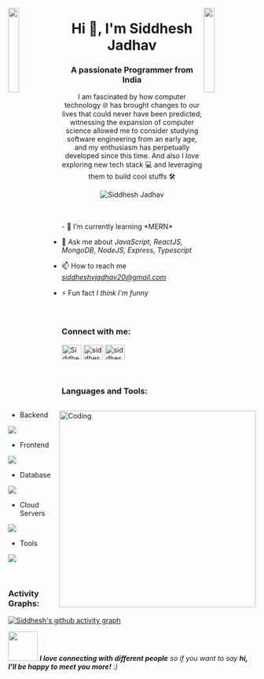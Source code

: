 <img align="left" src="https://user-images.githubusercontent.com/65187002/144930161-2f783401-8d27-4fdf-a2f7-cc0ba32f1f1f.gif" width="21%" style="display:inline;"><img align="right" src="https://user-images.githubusercontent.com/65187002/144930161-2f783401-8d27-4fdf-a2f7-cc0ba32f1f1f.gif" width="21%" style="display:inline;">

<h1 align="center">Hi 👋, I'm Siddhesh Jadhav</h1>
<h3 align="center">A passionate Programmer from India</h3>
<p align="center">I am fascinated by how computer technology 🌐 has brought changes to our lives that could never have been predicted; witnessing the expansion of computer science allowed me to consider studying software engineering from an early age, and my enthusiasm has perpetually developed since this time. And also I love exploring new tech stack 💻 and leveraging them to build cool stuffs 🛠</p>
<p align="center"> 
 <img src="https://komarev.com/ghpvc/?username=SiddheshVJ&label=Profile%20views&color=0e75b6&style=flat" alt="Siddhesh Jadhav" /> 
<!--  <img src="https://img.shields.io/badge/Languages-Python | Java | PHP | Typescript | Node | React -green.svg" alt="supun nanayakkara's languages" /> -->
<!--  <img alt="Profile followers" src="https://img.shields.io/github/followers/SiddheshVJ"> -->
</p>

<img align="right" alt="Coding" width="400" src="https://user-images.githubusercontent.com/74038190/229223263-cf2e4b07-2615-4f87-9c38-e37600f8381a.gif">
<br><br>
<!---
- 🔭 I’m currently working on *UA IT(JKH IT)*
--->
- 🌱 I’m currently learning *MERN*
<!---
- 👨‍💻 All of my projects are available at [supun's workspace](http://supun.traditionalme.life)
--->

- 💬 Ask me about *JavaScript, ReactJS, MongoDB, NodeJS, Express, Typescript*

- 📫 How to reach me *siddheshvjadhav20@gmail.com*
<!---
- 📄 Know about my experiences [my experiences](http://supun.traditionalme.life/#resume)
--->
- ⚡ Fun fact *I think I'm funny*

<br>
<h3 align="left">Connect with me:</h3>
<p align="left">
<a href="https://linkedin.com/in/siddhesh-jadhav-53826b241" target="blank"><img align="center" src="https://raw.githubusercontent.com/rahuldkjain/github-profile-readme-generator/master/src/images/icons/Social/linked-in-alt.svg" alt="Siddhesh Jadhav" height="30" width="40" /></a>
<!---
 <a href="https://stackoverflow.com/users/9565088/supun-nanayakkara" target="blank"><img align="center" src="https://raw.githubusercontent.com/rahuldkjain/github-profile-readme-generator/master/src/images/icons/Social/stack-overflow.svg" alt="supun-nanayakkara" height="30" width="40" /></a>
 <a href="https://fb.com/harshalpatil" target="blank"><img align="center" src="https://raw.githubusercontent.com/rahuldkjain/github-profile-readme-generator/master/src/images/icons/Social/facebook.svg" alt="supun.nanayakkaraii" height="30" width="40" /></a>
--->
<a href="https://instagram.com/siddhesh_vj" target="blank"><img align="center" src="https://raw.githubusercontent.com/rahuldkjain/github-profile-readme-generator/master/src/images/icons/Social/instagram.svg" alt="siddhesh_vj" height="30" width="40" /></a>
  <a href="https://twitter.com/siddhesh_vj" target="blank"><img align="center" src="https://raw.githubusercontent.com/rahuldkjain/github-profile-readme-generator/master/src/images/icons/Social/twitter.svg" alt="siddhesh_vj" height="30" width="40" /></a>
<!---
<a href="https://www.youtube.com/@supunnanayakkara" target="blank"><img align="center" src="https://raw.githubusercontent.com/rahuldkjain/github-profile-readme-generator/master/src/images/icons/Social/youtube.svg" alt="supun nanayakkara" height="30" width="40" /></a>
--->
</p>
<br>
<h3 align="left">Languages and Tools:</h3>

- Backend
<p align="left">
  <a href="https://skillicons.dev">
    <img src="https://skillicons.dev/icons?i=java,python,express,nodejs" />
  </a>
</p>

- Frontend
<p align="left">
  <a href="https://skillicons.dev">
    <img src="https://skillicons.dev/icons?i=js,react,ts,redux,tailwind,materialui,bootstrap,css,html" />
  </a>
</p>

- Database
<p align="left">
  <a href="https://skillicons.dev">
    <img src="https://skillicons.dev/icons?i=mongodb,mysql,postgresql" />
  </a>
</p>

- Cloud Servers
<p align="left">
  <a href="https://skillicons.dev">
    <img src="https://skillicons.dev/icons?i=azure,firebase,cloudinary" />
  </a>
</p>

- Tools
<p align="left">
  <a href="https://skillicons.dev">
    <img src="https://skillicons.dev/icons?i=git,github,vscode,postman,eclipse" />
  </a>
</p>

<br/>

<!---
<h3 align="left">Achievements:</h3>
[![An image of @SiddheshVJ's Holopin badges, which is a link to view their full Holopin profile](https://holopin.me/SiddheshVJ)](https://holopin.io/@SiddheshVJ)
<br><br><br>
--->
<h3 align="left">Activity Graphs:</h3>

[![Siddhesh's github activity graph](https://github-readme-activity-graph.vercel.app/graph?username=SiddheshVJ&bg_color=000000&color=ffffff&line=99008f&point=ffffff&area=true&hide_border=true)](https://github.com/ashutosh00710/github-readme-activity-graph)
<br>

<img src="https://media.giphy.com/media/LnQjpWaON8nhr21vNW/giphy.gif" width="60"> <em><b>I love connecting with different people</b> so if you want to say <b>hi, I'll be happy to meet you more!</b> :)</em>
<!---
<br>
<p align="right" > Created with 🧡 by <a href="http://supun.traditionalme.life">Siddhesh Jadhav</a></p>
--->
